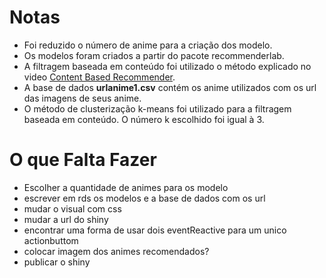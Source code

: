 # Notas

- Foi reduzido o número de anime para a criação dos modelo.
- Os modelos foram criados a partir do pacote recommenderlab.
- A filtragem baseada em conteúdo foi utilizado o método explicado no video [Content Based Recommender](https://www.youtube.com/watch?v=YMZmLx-AUvY&list=LL&index=4).
- A base de dados **urlanime1.csv** contém os anime utilizados com os url das imagens de seus anime.
- O método de clusterização k-means foi utilizado para a filtragem baseada em conteúdo. O número k escolhido foi igual à 3.


# O que Falta Fazer
- Escolher a quantidade de animes para os modelo
- escrever em rds os modelos e a base de dados com os url 
- mudar o visual com css
- mudar a url do shiny
- encontrar uma forma de usar dois eventReactive para um unico actionbuttom
- colocar imagem dos animes recomendados?
- publicar o shiny
